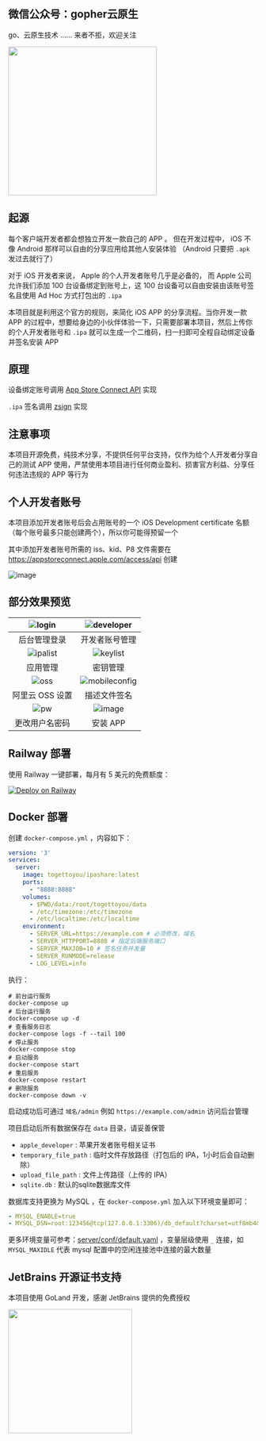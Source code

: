 ## 微信公众号：gopher云原生

go、云原生技术 ...... 来者不拒，欢迎关注

<img src="https://user-images.githubusercontent.com/55381228/221747734-13783ce6-1969-4c10-acd6-833f5046aa85.png" width="300px">

## 起源

每个客户端开发者都会想独立开发一款自己的 APP 。 但在开发过程中， iOS 不像 Android 那样可以自由的分享应用给其他人安装体验 （Android 只要把 `.apk` 发过去就行了）

对于 iOS 开发者来说， Apple 的个人开发者账号几乎是必备的， 而 Apple 公司允许我们添加 100 台设备绑定到账号上，这 100 台设备可以自由安装由该账号签名且使用 Ad Hoc 方式打包出的 `.ipa`

本项目就是利用这个官方的规则，来简化 iOS APP 的分享流程。当你开发一款 APP 的过程中，想要给身边的小伙伴体验一下，只需要部署本项目，然后上传你的个人开发者账号和 `.ipa` 就可以生成一个二维码，扫一扫即可全程自动绑定设备并签名安装 APP

## 原理

设备绑定账号调用 [App Store Connect API](https://developer.apple.com/documentation/appstoreconnectapi) 实现

`.ipa` 签名调用 [zsign](https://github.com/zhlynn/zsign) 实现

## 注意事项

本项目开源免费，纯技术分享，不提供任何平台支持，仅作为给个人开发者分享自己的测试 APP 使用，严禁使用本项目进行任何商业盈利、损害官方利益、分享任何违法违规的 APP 等行为

## 个人开发者账号

本项目添加开发者账号后会占用账号的一个 iOS Development certificate 名额（每个账号最多只能创建两个），所以你可能得预留一个

其中添加开发者账号所需的 iss、kid、P8 文件需要在 https://appstoreconnect.apple.com/access/api 创建

![image](https://github.com/togettoyou/ipashare/assets/55381228/d8f7587d-4a15-4f3c-8a8a-a6b390bba8d1)

## 部分效果预览

| ![login](https://user-images.githubusercontent.com/55381228/195557740-3b65e5c9-b86e-42ba-929e-273b0e110d23.png) | ![developer](https://user-images.githubusercontent.com/55381228/195557833-ec3d4db8-76ee-4d60-9915-ee35f06f2efe.png) |
| :----------------------------------------------------------: | :----------------------------------------------------------: |
|                         后台管理登录                         |                        开发者账号管理                        |
| ![ipalist](https://user-images.githubusercontent.com/55381228/195557932-54b8ca9b-081d-4ddf-bbd7-5b6004664720.png) | ![keylist](https://user-images.githubusercontent.com/55381228/195558156-7b7dea93-d9d6-4aac-b0a9-3bf9751828d2.png) |
|                           应用管理                           |                         密钥管理                         |
| ![oss](https://user-images.githubusercontent.com/55381228/232664237-13e74612-23cd-4dea-aac9-8b9b92c2cf2e.png) | ![mobileconfig](https://user-images.githubusercontent.com/55381228/232421233-b41de68d-5d78-4412-a1f7-cf69db356cdf.png) |
|                       阿里云 OSS 设置                        |                        描述文件签名                        |
| ![pw](https://user-images.githubusercontent.com/55381228/232421631-16c7b41d-1749-4c0f-b096-b894bf750416.png) | ![image](https://user-images.githubusercontent.com/55381228/232664767-3d50b491-e25d-46d6-8d19-6c5d302d7bab.png) |
|                       更改用户名密码                        |                           安装 APP                     |

## Railway 部署

使用 Railway 一键部署，每月有 5 美元的免费额度：

[![Deploy on Railway](https://railway.app/button.svg)](https://railway.app/new/template?code=xOgXXB&referralCode=FVN0mI)

## Docker 部署

创建 `docker-compose.yml` ，内容如下：

```yaml
version: '3'
services:
  server:
    image: togettoyou/ipashare:latest
    ports:
      - "8888:8888"
    volumes:
      - $PWD/data:/root/togettoyou/data
      - /etc/timezone:/etc/timezone
      - /etc/localtime:/etc/localtime
    environment:
      - SERVER_URL=https://example.com # 必须修改，域名
      - SERVER_HTTPPORT=8888 # 指定后端服务端口
      - SERVER_MAXJOB=10 # 签名任务并发量
      - SERVER_RUNMODE=release
      - LOG_LEVEL=info
```

执行：

```shell
# 前台运行服务
docker-compose up
# 后台运行服务
docker-compose up -d
# 查看服务日志
docker-compose logs -f --tail 100
# 停止服务
docker-compose stop
# 启动服务
docker-compose start
# 重启服务
docker-compose restart
# 删除服务
docker-compose down -v
```

启动成功后可通过 `域名/admin` 例如 `https://example.com/admin` 访问后台管理

项目启动后所有数据保存在 `data` 目录，请妥善保管

- `apple_developer` : 苹果开发者账号相关证书
- `temporary_file_path` : 临时文件存放路径（打包后的 IPA，1小时后会自动删除）
- `upload_file_path` : 文件上传路径（上传的 IPA）
- `sqlite.db` : 默认的sqlite数据库文件

数据库支持更换为 MySQL ，在 `docker-compose.yml` 加入以下环境变量即可：

```yaml
- MYSQL_ENABLE=true
- MYSQL_DSN=root:123456@tcp(127.0.0.1:3306)/db_default?charset=utf8mb4&parseTime=True&loc=Local
```

更多环境变量可参考：[server/conf/default.yaml](server/conf/default.yaml) ，变量层级使用 `_` 连接，如 `MYSQL_MAXIDLE` 代表 mysql
配置中的空闲连接池中连接的最大数量

## JetBrains 开源证书支持

本项目使用 GoLand 开发，感谢 JetBrains 提供的免费授权

<a href="https://www.jetbrains.com/?from=togettoyou" target="_blank"><img src="https://user-images.githubusercontent.com/55381228/127271051-14879011-41dd-4d1b-88a2-1591925b51de.png" width="250" align="middle"/></a>
